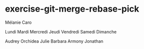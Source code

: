# exercise-git-merge-rebase-pick

Mélanie Caro

Lundi
Mardi
Mercredi
Jeudi 
Vendredi
Samedi
Dimanche

Audrey
Orchidea
Julie
Barbara
Armony
Jonathan

